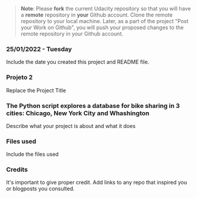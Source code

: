 >**Note**: Please **fork** the current Udacity repository so that you will have a **remote** repository in **your** Github account. Clone the remote repository to your local machine. Later, as a part of the project "Post your Work on Github", you will push your proposed changes to the remote repository in your Github account.

### 25/01/2022 - Tuesday
Include the date you created this project and README file.

### Projeto 2
Replace the Project Title

### The Python script explores a database for bike sharing in 3 cities: Chicago, New York City and Whashington
Describe what your project is about and what it does

### Files used
Include the files used

### Credits
It's important to give proper credit. Add links to any repo that inspired you or blogposts you consulted.
